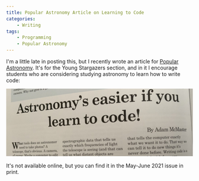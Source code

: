 ```yaml
---
title: Popular Astronomy Article on Learning to Code
categories:
    - Writing
tags:
    - Programming
    - Popular Astronomy
---
```


I'm a little late in posting this, but I recently wrote an article for [Popular Astronomy](https://www.popastro.com/main_spa1/about-the-spa/our-lively-magazine-popular-astronomy/). It's for the Young Stargazers section, and in it I encourage students who are considering studying astronomy to learn how to write code:

![A photograph of the article headline: Astronomy's easier if you learn to code!](/assets/images/popastro-code.jpg)

It's not available online, but you can find it in the May-June 2021 issue in print.